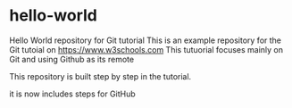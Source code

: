 # hello-world
Hello World repository for Git tutorial
This is an example repository for the Git tutoial on https://www.w3schools.com
This  tutuorial focuses mainly on Git  and using Github as its remote

This repository is built step by step in the tutorial.


it is now includes steps for GitHub
